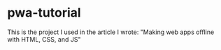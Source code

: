 # pwa-tutorial
This is the project I used in the article I wrote: "Making web apps offline with HTML, CSS, and JS"
